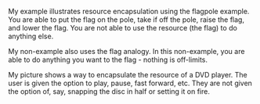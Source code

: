 My example illustrates resource encapsulation using the flagpole example. You are able to put the flag on the pole, take if off the pole, raise the flag, and lower the flag. You are not able to use the resource (the flag) to do anything else.

My non-example also uses the flag analogy. In this non-example, you are able to do anything you want to the flag - nothing is off-limits.

My picture shows a way to encapsulate the resource of a DVD player. The user is given the option to play, pause, fast forward, etc. They are not given the option of, say, snapping the disc in half or setting it on fire.
